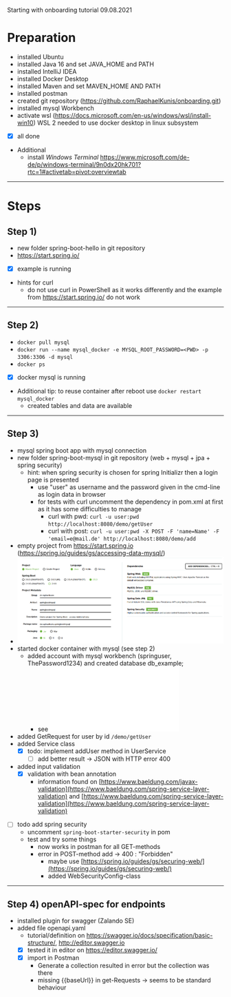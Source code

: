 Starting with onboarding tutorial
09.08.2021

# Preparation

- installed Ubuntu
- installed Java 16 and set JAVA_HOME and PATH
- installed IntelliJ IDEA
- installed Docker Desktop
- installed Maven and set MAVEN_HOME AND PATH
- installed postman
- created git repository (https://github.com/RaphaelKunis/onboarding.git)
- installed mysql Workbench
- activate wsl (https://docs.microsoft.com/en-us/windows/wsl/install-win10)
	WSL 2 needed to use docker desktop in linux subsystem
- [x] all done
- Additional
	- install _Windows Terminal_ https://www.microsoft.com/de-de/p/windows-terminal/9n0dx20hk701?rtc=1#activetab=pivot:overviewtab
***
	
# Steps
## Step 1)
- new folder spring-boot-hello in git repository
- https://start.spring.io/
- [x] example is running 
- hints for curl
  - do not use curl in PowerShell as it works differently and the example from https://start.spring.io/ do not work   
***
  
## Step 2)
- `docker pull mysql`
- `docker run --name mysql_docker -e MYSQL_ROOT_PASSWORD=<PWD> -p 3306:3306 -d mysql`
- `docker ps`
- [x] docker mysql is running 
- Additional tip: to reuse container after reboot use `docker restart mysql_docker`
  - created tables and data are available
***
  
## Step 3) 
- mysql spring boot app with mysql connection
- new folder spring-boot-mysql in git repository (web + mysql + jpa + spring security)
  - hint: when spring security is chosen for spring Initializr then a login page is presented
    - use "user" as username and the password given in the cmd-line as login data in browser
    - for tests with curl uncomment the dependency in pom.xml at first as it has some difficulties to manage
      - curl with pwd: `curl -u user:pwd http://localhost:8080/demo/getUser`
      - curl with post: `curl -u user:pwd -X POST -F 'name=Name' -F 'email=e@mail.de' http://localhost:8080/demo/add`
- empty project from https://start.spring.io (https://spring.io/guides/gs/accessing-data-mysql/)
- ![images/img_step3.png](images/img_step3.png)
- started docker container with mysql (see step 2)
  - added account with mysql workbench (springuser, ThePassword1234) and created database db_example;
    - see ![sql_create_script.sql](spring-boot-mysql/sql_create_script.sql)
- added GetRequest for user by id `/demo/getUser`
- added Service class
  - [x] todo: implement addUser method in UserService
    - [ ] add better result -> JSON with HTTP error 400
- added input validation
  - [x] validation with bean annotation
    - information found on [https://www.baeldung.com/javax-validation](https://www.baeldung.com/spring-service-layer-validation) and [https://www.baeldung.com/spring-service-layer-validation](https://www.baeldung.com/spring-service-layer-validation)
- [ ] todo add spring security 
  - uncomment `spring-boot-starter-security` in pom
  - test and try some things
    - now works in postman for all GET-methods
    - error in POST-method add -> 400 : "Forbidden"
      - maybe use [https://spring.io/guides/gs/securing-web/](https://spring.io/guides/gs/securing-web/)
      - added WebSecurityConfig-class
***
      
## Step 4) openAPI-spec for endpoints
  - installed plugin for swagger (Zalando SE) 
  - added file openapi.yaml 
    - tutorial/definition on https://swagger.io/docs/specification/basic-structure/, http://editor.swagger.io
    - [x] tested it in editor on https://editor.swagger.io/
    - [x] import in Postman
      - Generate a collection resulted in error but the collection was there 
      - missing {{baseUrl}} in get-Requests -> seems to be standard behaviour